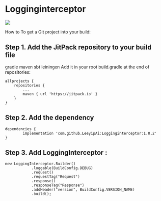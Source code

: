 # Logginginterceptor
[![](https://jitpack.io/v/LeeyipAi/Logginginterceptor.svg)](https://jitpack.io/#LeeyipAi/Logginginterceptor)

How to
To get a Git project into your build:

## Step 1. Add the JitPack repository to your build file

gradle
maven
sbt
leiningen
Add it in your root build.gradle at the end of repositories:

	allprojects {
		repositories {
			...
			maven { url 'https://jitpack.io' }
		}
	}
## Step 2. Add the dependency

	dependencies {
	        implementation 'com.github.LeeyipAi:Logginginterceptor:1.0.2'
	}
## Step 3. Add LoggingInterceptor 	:
	 
	new LoggingInterceptor.Builder()
                .loggable(BuildConfig.DEBUG)
                .request()
                .requestTag("Request")
                .response()
                .responseTag("Response")
                .addHeader("version", BuildConfig.VERSION_NAME)
                .build();
	
